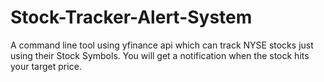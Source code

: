 # Stock-Tracker-Alert-System
A command line tool using yfinance api which can track NYSE stocks just using their Stock Symbols. You will get a notification when the stock hits your target price.
